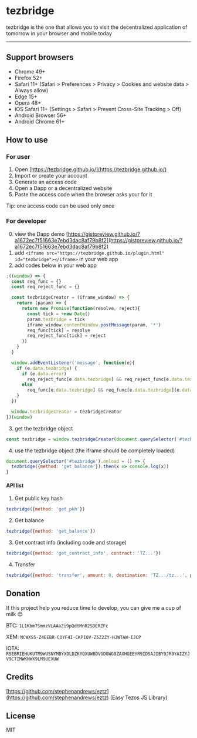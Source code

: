 # tezbridge

tezbridge is the one that allows you to visit the decentralized application of tomorrow in your browser and mobile today

---

## Support browsers
* Chrome 49+
* Firefox 52+
* Safari 11+ (Safari > Preferences > Privacy > Cookies and website data > Always allow)
* Edge 15+
* Opera 48+
* iOS Safari 11+ (Settings > Safari > Prevent Cross-Site Tracking > Off)
* Android Browser 56+
* Android Chrome 61+

## How to use
### For user
1. Open [https://tezbridge.github.io/](https://tezbridge.github.io/)
2. Import or create your account
3. Generate an access code
4. Open a Dapp or a decentralized website
5. Paste the access code when the browser asks your for it

Tip: one access code can be used only once

### For developer
0. view the Dapp demo [https://gistpreview.github.io/?a1672ec7f51663e7ebd3dac8af79b8f2](https://gistpreview.github.io/?a1672ec7f51663e7ebd3dac8af79b8f2)
1. add `<iframe src="https://tezbridge.github.io/plugin.html" id="tezbridge"></iframe>` in your web app
2. add codes below in your web app
```javascript
;((window) => {
  const req_func = {}
  const req_reject_func = {}

  const tezbridgeCreator = (iframe_window) => {
    return (param) => {
      return new Promise(function(resolve, reject){
        const tick = +new Date()
        param.tezbridge = tick
        iframe_window.contentWindow.postMessage(param, '*')
        req_func[tick] = resolve
        req_reject_func[tick] = reject
      })
    }
  }

  window.addEventListener('message', function(e){
    if (e.data.tezbridge) {
      if (e.data.error) 
        req_reject_func[e.data.tezbridge] && req_reject_func[e.data.tezbridge](e.data.error)
      else
        req_func[e.data.tezbridge] && req_func[e.data.tezbridge](e.data.result)
    }
  })

  window.tezbridgeCreator = tezbridgeCreator
})(window)
```

3. get the tezbridge object
```javascript
const tezbridge = window.tezbridgeCreator(document.querySelector('#tezbridge'))
```

4. use the tezbridge object (the iframe should be completely loaded)
```javascript
document.querySelector('#tezbridge').onload = () => {
  tezbridge({method: 'get_balance'}).then(x => console.log(x))
}
```

#### API list
1. Get public key hash
```javascript
tezbridge({method: 'get_pkh'})
```

2. Get balance
```javascript
tezbridge({method: 'get_balance'})
```

3. Get contract info (including code and storage)
```javascript
tezbridge({method: 'get_contract_info', contract: 'TZ...'})
```

4. Transfer
```javascript
tezbridge({method: 'transfer', amount: 0, destination: 'TZ.../tz...', parameters: {json object}})
```

## Donation
If this project help you reduce time to develop, you can give me a cup of milk 😊

BTC: `1L1Kbm7SmmzVLAAaZi9pQdtMnR2SDERZFc`

XEM: `NCWXS5-Z4EEBR-COYF4I-CKPIQV-Z5Z2ZY-HJWTAW-IJCP`

IOTA: `RSEBRIEHUKUTM9WUSNYMBYXDLDZKYQXUWBDVGDGWG9ZAXHGEEYR9IDSAJIBY9JR9YAIZYJV9CTIMWKNWX9LM9UEXUW`

## Credits
[https://github.com/stephenandrews/eztz](https://github.com/stephenandrews/eztz) (Easy Tezos JS Library)

## License
MIT